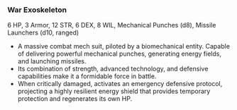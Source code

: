 ### War Exoskeleton

6 HP, 3 Armor, 12 STR, 6 DEX, 8 WIL, Mechanical Punches (d8), Missile Launchers (d10, ranged)

- A massive combat mech suit, piloted by a biomechanical entity. Capable of delivering powerful mechanical punches, generating energy fields, and launching missiles.
- Its combination of strength, advanced technology, and defensive capabilities make it a formidable force in battle.
- When critically damaged, activates an emergency defensive protocol, projecting a highly resilient energy shield that provides temporary protection and regenerates its own HP.

